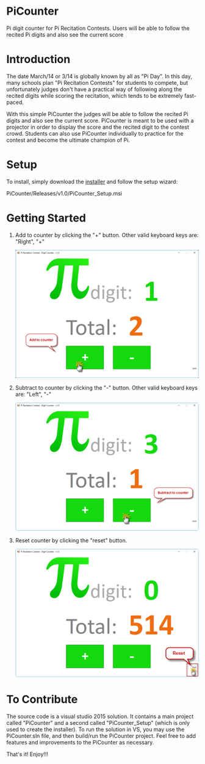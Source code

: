# PiCounter
Pi digit counter for Pi Recitation Contests. Users will be able to follow the recited Pi digits and also see the current score

# Introduction
The date March/14 or 3/14 is globally known by all as "Pi Day". In this day, many schools plan "Pi Recitation Contests" for students to compete, but unfortunately judges don't have a practical way of following along the recited digits while scoring the recitation, which tends to be extremely fast-paced. 

With this simple PiCounter the judges will be able to follow the recited Pi digits and also see the current score. PiCounter is meant to be used with a projector in order to display the score and the recited digit to the contest crowd. Students can also use PiCounter individually to practice for the contest and become the ultimate champion of Pi.

# Setup
To install, simply download the [installer](./Releases/v1.0/PiCounter_Setup.msi) and follow the setup wizard: 

PiCounter/Releases/v1.0/PiCounter_Setup.msi

# Getting Started
1. Add to counter by clicking the "+" button. Other valid keyboard keys are: "Right", "+"

    ![Add_to_Counter.png](./docs/Add_to_Counter.png)

2. Subtract to counter by clicking the "-" button. Other valid keyboard keys are: "Left", "-"

    ![Subtract_to_Counter](./docs/Subtract_to_Counter.png)

3. Reset counter by clicking the "reset" button.

    ![Reset_Counter.png](./docs/Reset_Counter.png)
    
# To Contribute
The source code is a visual studio 2015 solution. It contains a main project called "PiCounter" and a second called "PiCounter_Setup" (which is only used to create the installer). To run the solution in VS, you may use the PiCounter.sln file, and then build/run the PiCounter project. Feel free to add features and improvements to the PiCounter as necessary.

That's it! Enjoy!!!
